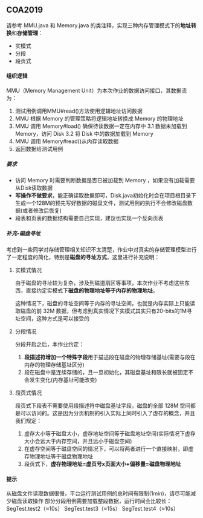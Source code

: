 ## COA2019

请参考 MMU.java 和 Memory.java 的类注释，实现三种内存管理模式下的**地址转换**和**存储管理**：
 - 实模式
 - 分段
 - 段页式




#### 组织逻辑

MMU（Memory Management Unit）为本次作业的数据访问接口，其数据流为：

1. 测试用例调用MMU#read()方法使用逻辑地址访问数据
2. MMU 根据 Memory 的管理策略将逻辑地址转换成 Memory 的物理地址
3. MMU 调用 Memory#load() 确保待读数据一定在内存中
	3.1 数据未加载到 Memory，访问 Disk
	3.2 将 Disk 中的数据加载到 Memory
4. MMU 调用 Memory#read()从内存读取数据
5. 返回数据给测试用例




##### 要求

- 访问 Memory 时需要判断数据是否已被加载到 Memory ，如果没有加载需要从Disk读取数据
- **写操作不做要求**，能正确读取数据即可，Disk.java初始化时会在项目根目录下生成一个128M的预先写好数据的磁盘文件，测试用例的执行不会修改磁盘数据(或者修改后恢复)
- 段表和页表的数据结构需要自己实现，建议也实现一个反向页表




##### 补充-磁盘寻址
考虑到一些同学对存储管理相关知识不太清楚，作业中对真实的存储管理模型进行了一定程度的简化，特别是**磁盘的寻址方式**，这里进行补充说明：

1. 实模式情况

    由于磁盘的寻址较为复杂，涉及到磁道扇区等事项，本次作业不考虑这些东西，直接约定实模式下**磁盘的物理地址等于内存的物理地址**。
	
	这种情况下，磁盘的寻址空间等于内存的寻址空间，也就是内存实际上只能读取磁盘的前 32M 数据，但考虑到真实情况下实模式其实只有20-bits的1M寻址空间，这种方式是可以接受的

2. 分段情况

   分段开启之后，本作业约定：
    
   1. **段描述符增加一个特殊字段**用于描述段在磁盘的物理存储基址(需要与段在内存的物理存储基址区分)
   2. 段在磁盘中是连续存储的，且一旦初始化，其磁盘基址和限长就被固定不会发生变化(内存基址可能改变)

3. 段页式情况

   段页式下段表不需要使用段描述符中磁盘基址字段，磁盘的全部 128M 空间都是可以访问的。这是因为分页机制的引入实际上同时引入了虚存的概念，并且我们规定：
   
   1. 虚存大小等于磁盘大小，虚存地址空间等于磁盘地址空间(实际情况下虚存大小会远大于内存空间，并且远小于磁盘空间)
   2. 在虚存空间等于磁盘空间的情况下，可以将两者进行一个直接映射，即虚存物理地址等于磁盘物理地址
   3. 段页式下，**虚存物理地址=虚页号x页面大小+偏移量=磁盘物理地址**




#### 提示
从磁盘文件读取数据很慢，平台运行测试用例的总时间有限制(1min)，请尽可能减少磁盘读取操作
部分分段用例需要加载整段数据，运行时间会比较长：
SegTest.test2（≈10s）
SegTest.test3（≈15s）
SegTest.test4（≈10s）